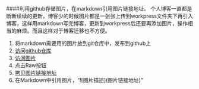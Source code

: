 ####利用github存储图片，在markdown引用图片链接地址。
个人博客一直都是断断续续的更新，博客少的时候图片都是一张张上传到workpress文件夹下再引入博客，这样用markdown写完博客，更新到workpress后还要再添加图片，操作相当的麻烦。而且这样对于博客迁移也不方便。

1. 将markdown需要用的图片放到git仓库中，发布到github上
2. [访问github仓库](https://github.com/damon-cwz/personalBlog/tree/master/%E6%B0%B4%E6%BB%B4%E7%9F%B3%E7%A9%BF/20160301-git%E6%8F%90%E4%BA%A4%E5%87%BA%E7%8E%B0%E5%BC%82%E5%B8%B8)
3. [访问图片](https://github.com/damon-cwz/personalBlog/blob/master/%E6%B0%B4%E6%BB%B4%E7%9F%B3%E7%A9%BF/20160301-git%E6%8F%90%E4%BA%A4%E5%87%BA%E7%8E%B0%E5%BC%82%E5%B8%B8/QQ20160301-0%402x.png)
4. 点击Raw按钮
5. [拷贝图片链接地址](https://raw.githubusercontent.com/damon-cwz/personalBlog/master/%E6%B0%B4%E6%BB%B4%E7%9F%B3%E7%A9%BF/20160301-git%E6%8F%90%E4%BA%A4%E5%87%BA%E7%8E%B0%E5%BC%82%E5%B8%B8/QQ20160301-0%402x.png)
6. 在Markdown中引用图片，“\!\[图片描述\]\(图片链接地址\)”


